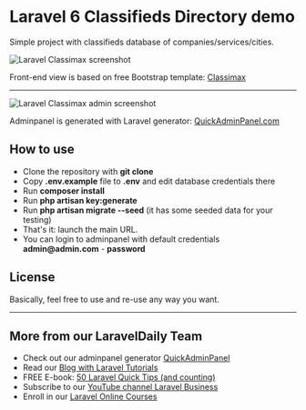# Laravel 6 Classifieds Directory demo

Simple project with classifieds database of companies/services/cities.

![Laravel Classimax screenshot](https://laraveldaily.com/wp-content/uploads/2019/09/Screen-Shot-2019-09-17-at-7.42.42-PM.png)

Front-end view is based on free Bootstrap template: [Classimax](https://themefisher.com/downloads/classimax-bootstrap-classified-responsive-theme/)

---

![Laravel Classimax admin screenshot](https://laraveldaily.com/wp-content/uploads/2019/09/Screen-Shot-2019-09-16-at-1.11.28-PM.png)

Adminpanel is generated with Laravel generator: [QuickAdminPanel.com](https://quickadminpanel.com)


## How to use

- Clone the repository with __git clone__
- Copy __.env.example__ file to __.env__ and edit database credentials there
- Run __composer install__
- Run __php artisan key:generate__
- Run __php artisan migrate --seed__ (it has some seeded data for your testing)
- That's it: launch the main URL. 
- You can login to adminpanel with default credentials __admin@admin.com__ - __password__

## License

Basically, feel free to use and re-use any way you want.

---

## More from our LaravelDaily Team

- Check out our adminpanel generator [QuickAdminPanel](https://quickadminpanel.com)
- Read our [Blog with Laravel Tutorials](https://laraveldaily.com)
- FREE E-book: [50 Laravel Quick Tips (and counting)](https://laraveldaily.com/free-e-book-40-laravel-quick-tips-and-counting/)
- Subscribe to our [YouTube channel Laravel Business](https://www.youtube.com/channel/UCTuplgOBi6tJIlesIboymGA)
- Enroll in our [Laravel Online Courses](https://laraveldaily.teachable.com/)
